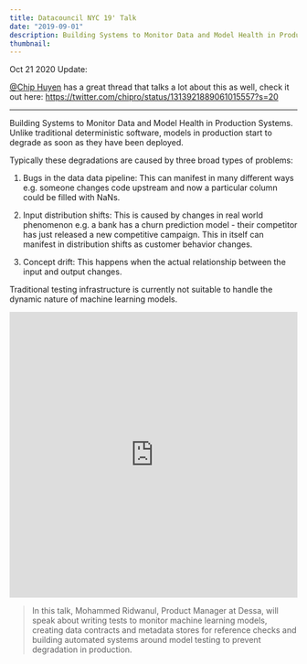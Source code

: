 ```yaml
---
title: Datacouncil NYC 19' Talk
date: "2019-09-01"
description: Building Systems to Monitor Data and Model Health in Production Systems.
thumbnail:
---
```


Oct 21 2020 Update: 

[@Chip Huyen](https://twitter.com/chipro) has a great thread that talks a lot about this as well, check it out here: https://twitter.com/chipro/status/1313921889061015557?s=20

---

Building Systems to Monitor Data and Model Health in Production Systems. Unlike traditional deterministic software, models in production start to degrade as soon as they have been deployed.

Typically these degradations are caused by three broad types of problems:

1. Bugs in the data data pipeline: This can manifest in many different ways e.g. someone changes code upstream and now a particular column could be filled with NaNs.

2. Input distribution shifts: This is caused by changes in real world phenomenon e.g. a bank has a churn prediction model - their competitor has just released a new competitive campaign. This in itself can manifest in distribution shifts as customer behavior changes.

3. Concept drift: This happens when the actual relationship between the input and output changes.

Traditional testing infrastructure is currently not suitable to handle the dynamic nature of machine learning models.

<iframe width="100%" height="500" src="https://www.youtube.com/embed/WZNEsc7ynxI" frameborder="0" allow="accelerometer; autoplay; encrypted-media; gyroscope; picture-in-picture" allowfullscreen></iframe>

> In this talk, Mohammed Ridwanul, Product Manager at Dessa, will speak about writing tests to monitor machine learning models, creating data contracts and metadata stores for reference checks and building automated systems around model testing to prevent degradation in production.

